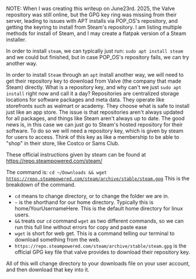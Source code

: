 NOTE: When I was creating this writeup on June23rd. 2025, the Valve repository was still online, but the GPG key ring was missing from their server, leading to issues with APT installs via POP_OS's repository, and getting the keyring to install from Steam's repository. I am listing multiple methods for install of Steam, and I may create a flatpak version of a Steam installer.

In order to install `steam`, we can typically just run:
<code>sudo apt install steam</code>
and we could but finished, but in case POP_OS's repository fails, we can try another way.

In order to install `Steam` through an `apt` install another way, we will need to get their repository key to download from Valve (the company that made Steam) directly.
What is a repository key, and why can't we just <code>sudo apt install</code> right now and call it a day?
Repositories are centralized storage locations for software packages and meta data. They operate like storefronts such as walmart or academy. They choose what is safe to install just like an app store. 
The issue is that repositories aren't always updated for all packages, and things like Steam aren't always up to date. The good news is, in this case we can just go to Steam's hosted repository for their software.
To do so we will need a repository key, which is given by steam for users to access. Think of this key as like a membership to be able to "shop" in their store, like Costco or Sams Club. 

These official instructions given by steam can be found at https://repo.steampowered.com/steam/

The command is:
<code>cd ~/Downloads && wget https://repo.steampowered.com/steam/archive/stable/steam.gpg</code>
This is the breakdown of the command.
- `cd` means to change directory, or to change the folder we are in.
- `~` is the shorthand for our home directory. Typically this is home/YourUsernameHere. This is the default home directory for linux users.
- `&&` treats our `cd` command `wget` as two different commands, so we can run this full line without errors for copy and paste ease
- `wget` is short for web get. This is a command telling our terminal to download something from the web.
- `https://repo.steampowered.com/steam/archive/stable/steam.gpg` is the official GPG key file that valve provides to download their repository key.

All of this will change directory to your downloads file on your user account, and then download that key into it.

  
